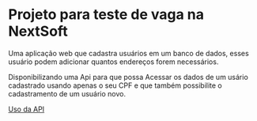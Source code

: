 # Projeto para teste de vaga na NextSoft
Uma aplicação web que cadastra usuários em um banco de dados, esses usuário podem adicionar quantos endereços forem necessários.

Disponibilizando uma Api para que possa Acessar os dados de um usário cadastrado usando apenas o seu CPF e que também possibilite o cadastramento de um usuário novo.

[Uso da API](API.md)

